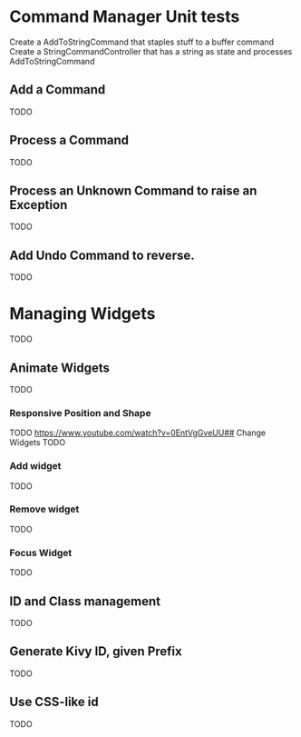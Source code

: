 # Command Manager Unit tests
Create a AddToStringCommand that staples stuff to a buffer command
Create a StringCommandController that has a string as state and processes AddToStringCommand
## Add a Command
TODO
## Process a Command
TODO
## Process an Unknown Command to raise an Exception
TODO
## Add Undo Command to reverse.
TODO

# Managing Widgets
TODO
## Animate Widgets
TODO
### Responsive Position and Shape
TODO
https://www.youtube.com/watch?v=0EntVgGveUU## Change Widgets
TODO
### Add widget
TODO
### Remove widget
TODO
### Focus Widget
TODO
## ID and Class management
TODO
## Generate Kivy ID, given Prefix
TODO
## Use CSS-like id
TODO